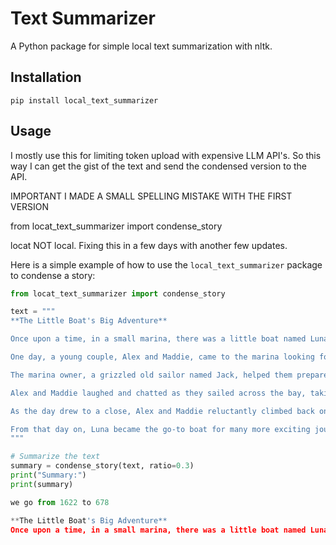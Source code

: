 # Text Summarizer

A Python package for simple local text summarization with nltk.

## Installation

```
pip install local_text_summarizer
```


## Usage

I mostly use this for limiting token upload with expensive LLM API's. So this way I can get the gist of the text and send the condensed version to the API. 

IMPORTANT I MADE A SMALL SPELLING MISTAKE WITH THE FIRST VERSION

from locat_text_summarizer import condense_story

locat NOT local. Fixing this in a few days with another few updates. 


Here is a simple example of how to use the `local_text_summarizer` package to condense a story:

```python
from locat_text_summarizer import condense_story

text = """
**The Little Boat's Big Adventure**

Once upon a time, in a small marina, there was a little boat named Luna. Luna was a sturdy sailboat with a white hull and a bright blue sail. She had been sitting in the marina for a while, waiting for her next adventure.

One day, a young couple, Alex and Maddie, came to the marina looking for a boat to rent. They had always dreamed of sailing around the world, but for now, they were just looking for a day trip. As they walked down the dock, they noticed Luna, and their eyes lit up. "She's perfect!" Alex exclaimed. Maddie nodded in agreement. "Let's take her out!"

The marina owner, a grizzled old sailor named Jack, helped them prepare Luna for the trip. He showed them the ropes, literally, and gave them a quick sailing lesson. As they set off into the open water, Luna felt the wind in her sail and the sun on her deck. She was finally free!

Alex and Maddie laughed and chatted as they sailed across the bay, taking in the sights and sounds of the ocean. As they approached a small island, they decided to drop anchor and explore. Luna bobbed gently in the water as they swam ashore and discovered a hidden cove, teeming with sea life.

As the day drew to a close, Alex and Maddie reluctantly climbed back on board. As they sailed back to the marina, Luna felt grateful for the adventure she had shared with the young couple. She knew she would always be ready for the next big adventure that came her way.

From that day on, Luna became the go-to boat for many more exciting journeys, and her legend grew as the little boat with a big heart and a love for the open sea.
"""

# Summarize the text
summary = condense_story(text, ratio=0.3)
print("Summary:")
print(summary)

we go from 1622 to 678

**The Little Boat's Big Adventure**
Once upon a time, in a small marina, there was a little boat named Luna. One day, a young couple, Alex and Maddie, came to the marina looking for a boat to rent.



